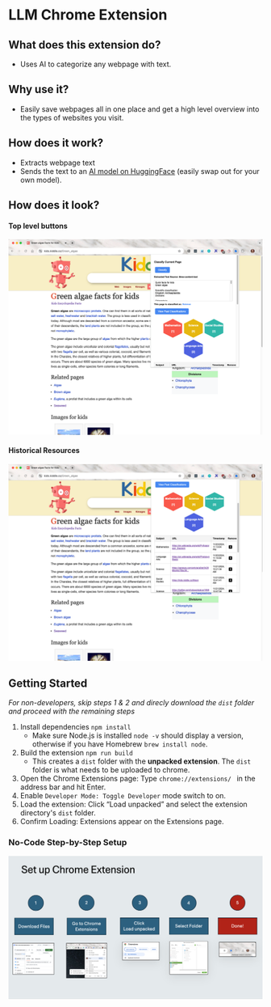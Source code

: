 # LLM Chrome Extension

## What does this extension do?
* Uses AI to categorize any webpage with text.

## Why use it?
* Easily save webpages all in one place and get a high level overview into the types of websites you visit.

## How does it work?
* Extracts webpage text
* Sends the text to an [AI model on HuggingFace](https://huggingface.co/spaces/pleonova/subject_matter/blob/main/app.py) (easily swap out for your own model).

## How does it look?

#### Top level buttons
![Summary Visualization](screenshots/20241122/3_summary_visual.png)

#### Historical Resources
![History](screenshots/20241122/4_history.png)

## Getting Started

*For non-developers, skip steps 1 & 2 and direcly download the `dist` folder and proceed with the remaining steps*

1. Install dependencies `npm install`
    * Make sure Node.js is installed `node -v` should display a version, otherwise if you have Homebrew `brew install node`.
2. Build the extension `npm run build`
    * This creates a `dist` folder with the **unpacked extension**. The `dist` folder is what needs to be uploaded to chrome.
3. Open the Chrome Extensions page: Type `chrome://extensions/ ` in the address bar and hit Enter.
4. Enable `Developer Mode: Toggle Developer` mode switch to on.
5. Load the extension: Click “Load unpacked” and select the extension directory's `dist` folder.
6. Confirm Loading: Extensions appear on the Extensions page.

### No-Code Step-by-Step Setup

![Instructions](screenshots/20241122/chrome_extension_step_by_step.png)
